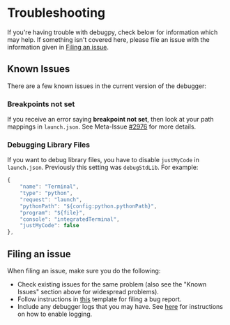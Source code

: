 # Troubleshooting

If you're having trouble with debugpy, check below for information which may help. If something isn't covered here, please file an issue with the information given in [Filing an issue](#filing-an-issue).

## Known Issues

There are a few known issues in the current version of the debugger:

### Breakpoints not set
If you receive an error saying **breakpoint not set**, then look at your path mappings in `launch.json`. See Meta-Issue [#2976](https://github.com/Microsoft/vscode-python/issues/2976) for more details. 

### Debugging Library Files
If you want to debug library files, you have to disable `justMyCode` in `launch.json`. Previously this setting was `debugStdLib`. For example:
```js
{
    "name": "Terminal",
    "type": "python",
    "request": "launch",
    "pythonPath": "${config:python.pythonPath}",
    "program": "${file}",
    "console": "integratedTerminal",
    "justMyCode": false
},
```

## Filing an issue

When filing an issue, make sure you do the following:

- Check existing issues for the same problem (also see the "Known Issues" section above for widespread problems).
- Follow instructions in [this](https://github.com/microsoft/debugpy/blob/master/.github/ISSUE_TEMPLATE/bug_report.md) template for filing a bug report.
- Include any debugger logs that you may have. See [here](https://github.com/microsoft/debugpy#debugger-logging) for instructions on how to enable logging.
